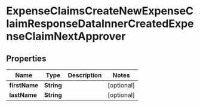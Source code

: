 

# ExpenseClaimsCreateNewExpenseClaimResponseDataInnerCreatedExpenseClaimNextApprover


## Properties

| Name | Type | Description | Notes |
|------------ | ------------- | ------------- | -------------|
|**firstName** | **String** |  |  [optional] |
|**lastName** | **String** |  |  [optional] |



